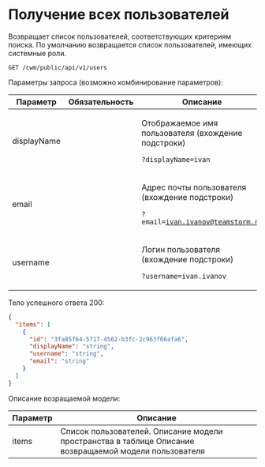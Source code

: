 # Получение всех пользователей

Возвращает список пользователей, соответствующих критериям поиска. По умолчанию возвращается список пользователей, имеющих системные роли.

`GET /cwm/public/api/v1/users`

Параметры запроса (возможно комбинирование параметров):

| Параметр    | Обязательность | Описание                                                                                                 |
| ----------- | -------------- | -------------------------------------------------------------------------------------------------------- |
| displayName |                | <p>Отображаемое имя пользователя (вхождение подстроки)</p><p><code>?displayName=ivan</code></p>          |
| email       |                | <p>Адрес почты пользователя (вхождение подстроки)</p><p><code>?email=ivan.ivanov@teamstorm.ru</code></p> |
| username    |                | <p>Логин пользователя (вхождение подстроки)</p><p><code>?username=ivan.ivanov</code></p>                 |

Тело успешного ответа 200:

```json
{
  "items": [
    {
      "id": "3fa85f64-5717-4562-b3fc-2c963f66afa6",
      "displayName": "string",
      "username": "string",
      "email": "string"
    }
  ]
}
```

Описание возращаемой модели:

| Параметр | Описание                                                                                               |
| -------- | ------------------------------------------------------------------------------------------------------ |
| items    | Список пользователей. Описание модели пространства в таблице Описание возвращаемой модели пользователя |
